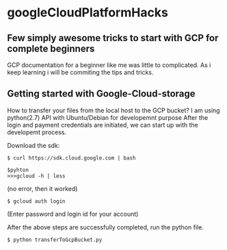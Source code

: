 # googleCloudPlatformHacks
## Few simply awesome tricks to start with GCP for complete beginners 
GCP documentation for a beginner like me was little to complicated. As i keep learning
i will be commiting the tips and tricks.

## Getting started with Google-Cloud-storage
How to transfer your files from the local host to the GCP bucket?
I am using python(2.7) API with Ubuntu/Debian for developemnt purpose
After the login and payment credentials are initiated, we can start up with the developemt process.

Download the sdk:
``` fancy
$ curl https://sdk.cloud.google.com | bash
```
``` fancy
$pyhton 
>>>gcloud -h | less 

```
(no error, then it worked)
``` fancy
$ gcloud auth login 
```
(Enter password and login id for your account)

After the above steps are successfully completed, run the python file.
``` fancy
$ python transferToGcpBucket.py
```
